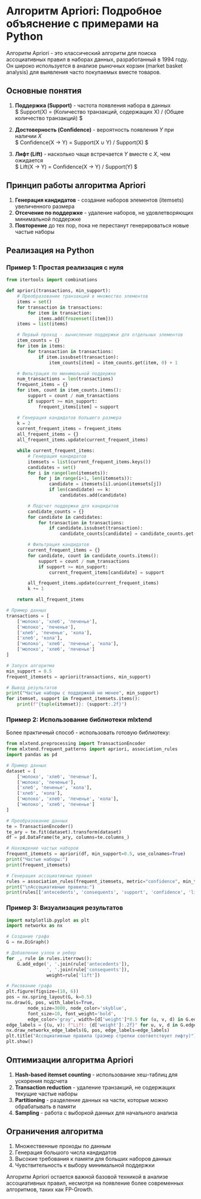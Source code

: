 # Алгоритм Apriori: Подробное объяснение с примерами на Python

Алгоритм Apriori - это классический алгоритм для поиска ассоциативных правил в наборах данных, разработанный в 1994 году. Он широко используется в анализе рыночных корзин (market basket analysis) для выявления часто покупаемых вместе товаров.

## Основные понятия

1. **Поддержка (Support)** - частота появления набора в данных  
   $ Support(X) = (Количество транзакций, содержащих X) / (Общее количество транзакций) $

2. **Достоверность (Confidence)** - вероятность появления $Y$ при наличии $X$  
   $ Confidence(X → Y) = Support(X ∪ Y) / Support(X) $

3. **Лифт (Lift)** - насколько чаще встречается $Y$ вместе с $X$, чем ожидается  
   $ Lift(X → Y) = Confidence(X → Y) / Support(Y) $

## Принцип работы алгоритма Apriori

1. **Генерация кандидатов** - создание наборов элементов (itemsets) увеличенного размера
2. **Отсечение по поддержке** - удаление наборов, не удовлетворяющих минимальной поддержке
3. **Повторение** до тех пор, пока не перестанут генерироваться новые частые наборы

## Реализация на Python

### Пример 1: Простая реализация с нуля

```python
from itertools import combinations

def apriori(transactions, min_support):
    # Преобразование транзакций в множество элементов
    items = set()
    for transaction in transactions:
        for item in transaction:
            items.add(frozenset([item]))
    items = list(items)

    # Первый проход - вычисление поддержки для отдельных элементов
    item_counts = {}
    for item in items:
        for transaction in transactions:
            if item.issubset(transaction):
                item_counts[item] = item_counts.get(item, 0) + 1

    # Фильтрация по минимальной поддержке
    num_transactions = len(transactions)
    frequent_items = {}
    for item, count in item_counts.items():
        support = count / num_transactions
        if support >= min_support:
            frequent_items[item] = support

    # Генерация кандидатов большего размера
    k = 2
    current_frequent_items = frequent_items
    all_frequent_items = {}
    all_frequent_items.update(current_frequent_items)

    while current_frequent_items:
        # Генерация кандидатов
        itemsets = list(current_frequent_items.keys())
        candidates = set()
        for i in range(len(itemsets)):
            for j in range(i+1, len(itemsets)):
                candidate = itemsets[i].union(itemsets[j])
                if len(candidate) == k:
                    candidates.add(candidate)

        # Подсчет поддержки для кандидатов
        candidate_counts = {}
        for candidate in candidates:
            for transaction in transactions:
                if candidate.issubset(transaction):
                    candidate_counts[candidate] = candidate_counts.get(candidate, 0) + 1

        # Фильтрация кандидатов
        current_frequent_items = {}
        for candidate, count in candidate_counts.items():
            support = count / num_transactions
            if support >= min_support:
                current_frequent_items[candidate] = support

        all_frequent_items.update(current_frequent_items)
        k += 1

    return all_frequent_items

# Пример данных
transactions = [
    ['молоко', 'хлеб', 'печенье'],
    ['молоко', 'печенье'],
    ['хлеб', 'печенье', 'кола'],
    ['хлеб', 'кола'],
    ['молоко', 'хлеб', 'печенье', 'кола'],
    ['молоко', 'хлеб', 'печенье']
]

# Запуск алгоритма
min_support = 0.5
frequent_itemsets = apriori(transactions, min_support)

# Вывод результатов
print("Частые наборы с поддержкой не менее", min_support)
for itemset, support in frequent_itemsets.items():
    print(f"{tuple(itemset)}: {support:.2f}")
```

### Пример 2: Использование библиотеки mlxtend

Более практичный способ - использовать готовую библиотеку:

```python
from mlxtend.preprocessing import TransactionEncoder
from mlxtend.frequent_patterns import apriori, association_rules
import pandas as pd

# Пример данных
dataset = [
    ['молоко', 'хлеб', 'печенье'],
    ['молоко', 'печенье'],
    ['хлеб', 'печенье', 'кола'],
    ['хлеб', 'кола'],
    ['молоко', 'хлеб', 'печенье', 'кола'],
    ['молоко', 'хлеб', 'печенье']
]

# Преобразование данных
te = TransactionEncoder()
te_ary = te.fit(dataset).transform(dataset)
df = pd.DataFrame(te_ary, columns=te.columns_)

# Нахождение частых наборов
frequent_itemsets = apriori(df, min_support=0.5, use_colnames=True)
print("Частые наборы:")
print(frequent_itemsets)

# Генерация ассоциативных правил
rules = association_rules(frequent_itemsets, metric="confidence", min_threshold=0.7)
print("\nАссоциативные правила:")
print(rules[['antecedents', 'consequents', 'support', 'confidence', 'lift']])
```

### Пример 3: Визуализация результатов

```python
import matplotlib.pyplot as plt
import networkx as nx

# Создание графа
G = nx.DiGraph()

# Добавление узлов и ребер
for _, rule in rules.iterrows():
    G.add_edge(', '.join(rule['antecedents']),
               ', '.join(rule['consequents']),
               weight=rule['lift'])

# Рисование графа
plt.figure(figsize=(10, 6))
pos = nx.spring_layout(G, k=0.5)
nx.draw(G, pos, with_labels=True,
        node_size=3000, node_color='skyblue',
        font_size=10, font_weight='bold',
        edge_color='gray', width=[d['weight']*0.5 for (u, v, d) in G.edges(data=True)])
edge_labels = {(u, v): f"Lift: {d['weight']:.2f}" for u, v, d in G.edges(data=True)}
nx.draw_networkx_edge_labels(G, pos, edge_labels=edge_labels)
plt.title("Ассоциативные правила (размер стрелки соответствует лифту)")
plt.show()
```

## Оптимизации алгоритма Apriori

1. **Hash-based itemset counting** - использование хеш-таблиц для ускорения подсчета
2. **Transaction reduction** - удаление транзакций, не содержащих текущие частые наборы
3. **Partitioning** - разделение данных на части, которые можно обрабатывать в памяти
4. **Sampling** - работа с выборкой данных для начального анализа

## Ограничения алгоритма

1. Множественные проходы по данным
2. Генерация большого числа кандидатов
3. Высокие требования к памяти для больших наборов данных
4. Чувствительность к выбору минимальной поддержки

Алгоритм Apriori остается важной базовой техникой в анализе ассоциативных правил, несмотря на появление более современных алгоритмов, таких как FP-Growth.

